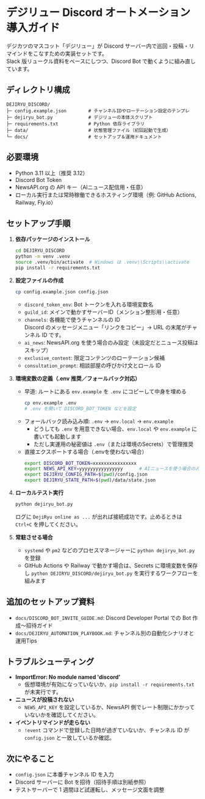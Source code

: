 # デジリュー Discord オートメーション導入ガイド

デジカツのマスコット「デジリュー」が Discord サーバー内で巡回・投稿・リマインドをこなすための実装セットです。  
Slack 版リュークル資料をベースにしつつ、Discord Bot で動くように組み直しています。

## ディレクトリ構成

```
DEJIRYU_DISCORD/
├─ config.example.json        # チャンネルIDやローテーション設定のテンプレ
├─ dejiryu_bot.py             # デジリューの本体スクリプト
├─ requirements.txt           # Python 依存ライブラリ
├─ data/                      # 状態管理ファイル（初回起動で生成）
└─ docs/                      # セットアップ＆運用ドキュメント
```

## 必要環境

- Python 3.11 以上（推奨 3.12）
- Discord Bot Token
- NewsAPI.org の API キー（AIニュース配信用・任意）
- ローカル実行または常時稼働できるホスティング環境（例: GitHub Actions, Railway, Fly.io）

## セットアップ手順

1. **依存パッケージのインストール**
   ```bash
   cd DEJIRYU_DISCORD
   python -m venv .venv
   source .venv/bin/activate  # Windows は .venv\\Scripts\\activate
   pip install -r requirements.txt
   ```

2. **設定ファイルの作成**
   ```bash
   cp config.example.json config.json
   ```
   - `discord_token_env`: Bot トークンを入れる環境変数名
   - `guild_id`: メインで動かすサーバーID（メンション整形用・任意）
   - `channels`: 各機能で使うチャンネルの ID  
     Discord のメッセージメニュー「リンクをコピー」→ URL の末尾がチャンネル ID です。
   - `ai_news`: NewsAPI.org を使う場合のみ設定（未設定だとニュース投稿はスキップ）
   - `exclusive_content`: 限定コンテンツのローテーション候補
   - `consultation_prompt`: 相談部屋の呼びかけ文とロール ID

3. **環境変数の定義（.env 推奨／フォールバック対応）**
   - 早道: ルートにある `env.example` を `.env` にコピーして中身を埋める
     ```bash
     cp env.example .env
     # .env を開いて DISCORD_BOT_TOKEN などを設定
     ```
   - フォールバック読み込み順: `.env` → `env.local` → `env.example`
     - どうしても `.env` を用意できない場合、`env.local` や `env.example` に書いても起動します
     - ただし実運用の秘密値は `.env`（または環境のSecrets）で管理推奨
   - 直接エクスポートする場合（.envを使わない場合）
     ```bash
     export DISCORD_BOT_TOKEN=xxxxxxxxxxxxxxxx
     export NEWS_API_KEY=yyyyyyyyyyyyyyyy      # AIニュースを使う場合のみ
     export DEJIRYU_CONFIG_PATH=$(pwd)/config.json
     export DEJIRYU_STATE_PATH=$(pwd)/data/state.json
     ```

4. **ローカルテスト実行**
   ```bash
   python dejiryu_bot.py
   ```
   ログに `DejiRyu online as ...` が出れば接続成功です。止めるときは `Ctrl+C` を押してください。

5. **常駐させる場合**
   - `systemd` や `pm2` などのプロセスマネージャーに `python dejiryu_bot.py` を登録
   - GitHub Actions や Railway で動かす場合は、Secrets に環境変数を保存し `python DEJIRYU_DISCORD/dejiryu_bot.py` を実行するワークフローを組みます

## 追加のセットアップ資料

- `docs/DISCORD_BOT_INVITE_GUIDE.md`: Discord Developer Portal での Bot 作成〜招待ガイド
- `docs/DEJIRYU_AUTOMATION_PLAYBOOK.md`: チャンネル別の自動化シナリオと運用Tips

## トラブルシューティング

- **ImportError: No module named 'discord'**
  - 仮想環境が有効になっていないか、`pip install -r requirements.txt` が未実行です。
- **ニュースが投稿されない**
  - `NEWS_API_KEY` を設定しているか、NewsAPI 側でレート制限にかかっていないかを確認してください。
- **イベントリマインドが走らない**
  - `!event` コマンドで登録した日時が過ぎていないか、チャンネル ID が `config.json` と一致しているか確認。

## 次にやること

- `config.json` に本番チャンネル ID を入力
- Discord サーバーに Bot を招待（招待手順は別紙参照）
- テストサーバーで 1 週間ほど試運転し、メッセージ文面を調整
